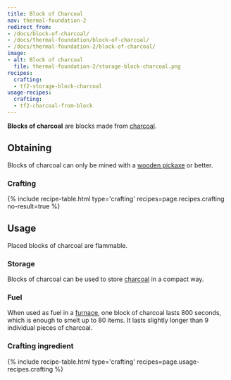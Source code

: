 ```yaml
---
title: Block of Charcoal
nav: thermal-foundation-2
redirect_from:
- /docs/block-of-charcoal/
- /docs/thermal-foundation/block-of-charcoal/
- /docs/thermal-foundation-2/block-of-charcoal/
image:
- alt: Block of charcoal
  file: thermal-foundation-2/storage-block-charcoal.png
recipes:
  crafting:
  - tf2-storage-block-charcoal
usage-recipes:
  crafting:
  - tf2-charcoal-from-block
---
```


**Blocks of charcoal** are blocks made from
[charcoal](https://minecraft.gamepedia.com/Charcoal).


Obtaining
---------

Blocks of charcoal can only be mined with a [wooden
pickaxe](https://minecraft.gamepedia.com/Pickaxe) or better.

### Crafting
{% include recipe-table.html type='crafting' recipes=page.recipes.crafting no-result=true %}


Usage
-----

Placed blocks of charcoal are flammable.

### Storage
Blocks of charcoal can be used to store
[charcoal](https://minecraft.gamepedia.com/Charcoal) in a compact way.

### Fuel
When used as fuel in a [furnace](https://minecraft.gamepedia.com/Furnace), one
block of charcoal lasts 800 seconds, which is enough to smelt up to 80 items. It
lasts slightly longer than 9 individual pieces of charcoal.

### Crafting ingredient
{% include recipe-table.html type='crafting' recipes=page.usage-recipes.crafting %}
